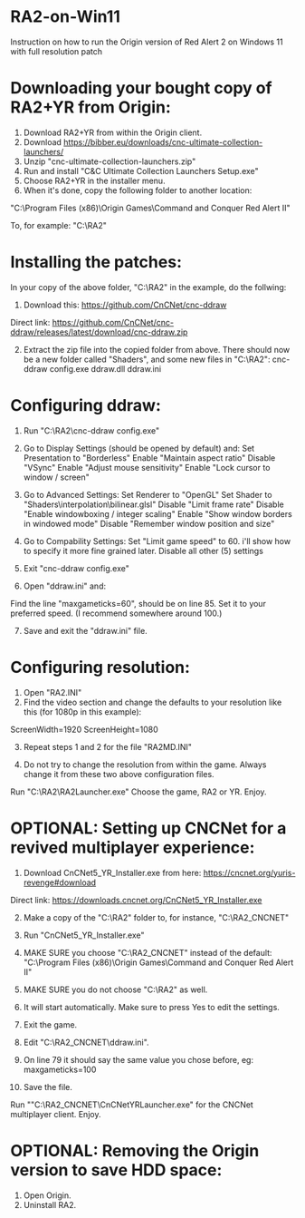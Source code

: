 # RA2-on-Win11
Instruction on how to run the Origin version of Red Alert 2 on Windows 11 with full resolution patch


# Downloading your bought copy of RA2+YR from Origin:

1. Download RA2+YR from within the Origin client.
2. Download https://bibber.eu/downloads/cnc-ultimate-collection-launchers/
3. Unzip "cnc-ultimate-collection-launchers.zip"
4. Run and install "C&C Ultimate Collection Launchers Setup.exe"
5. Choose RA2+YR in the installer menu.
6. When it's done, copy the following folder to another location:

"C:\Program Files (x86)\Origin Games\Command and Conquer Red Alert II"

To, for example:
"C:\RA2"


# Installing the patches:

In your copy of the above folder, "C:\RA2" in the example, do the follwing:

1. Download this:
https://github.com/CnCNet/cnc-ddraw

Direct link:
https://github.com/CnCNet/cnc-ddraw/releases/latest/download/cnc-ddraw.zip

2. Extract the zip file into the copied folder from above.
There should now be a new folder called "Shaders", and some new files in "C:\RA2":
cnc-ddraw config.exe
ddraw.dll
ddraw.ini


# Configuring ddraw:

1. Run "C:\RA2\cnc-ddraw config.exe"

2. Go to Display Settings (should be opened by default) and:
Set Presentation to "Borderless"
Enable "Maintain aspect ratio"
Disable "VSync"
Enable "Adjust mouse sensitivity"
Enable "Lock cursor to window / screen"

3. Go to Advanced Settings:
Set Renderer to "OpenGL"
Set Shader to "Shaders\interpolation\bilinear.glsl"
Disable "Limit frame rate"
Disable "Enable windowboxing / integer scaling"
Enable "Show window borders in windowed mode"
Disable "Remember window position and size"

4. Go to Compability Settings:
Set "Limit game speed" to 60. i'll show how to specify it more fine grained later.
Disable all other (5) settings

5. Exit "cnc-ddraw config.exe"
6. Open "ddraw.ini" and:

Find the line "maxgameticks=60", should be on line 85.
Set it to your preferred speed. (I recommend somewhere around 100.)

7. Save and exit the "ddraw.ini" file.


# Configuring resolution:

1. Open "RA2.INI"
2. Find the video section and change the defaults to your resolution like this (for 1080p in this example):

ScreenWidth=1920
ScreenHeight=1080

3. Repeat steps 1 and 2 for the file "RA2MD.INI"

4. Do not try to change the resolution from within the game.
Always change it from these two above configuration files.

Run "C:\RA2\RA2Launcher.exe"
Choose the game, RA2 or YR.
Enjoy.


# OPTIONAL: Setting up CNCNet for a revived multiplayer experience:

1. Download CnCNet5_YR_Installer.exe from here:
https://cncnet.org/yuris-revenge#download

Direct link:
https://downloads.cncnet.org/CnCNet5_YR_Installer.exe

2. Make a copy of the "C:\RA2\" folder to, for instance, "C:\RA2_CNCNET\"

3. Run "CnCNet5_YR_Installer.exe"
4. MAKE SURE you choose "C:\RA2_CNCNET\" instead of the default:
"C:\Program Files (x86)\Origin Games\Command and Conquer Red Alert II"

5. MAKE SURE you do not choose "C:\RA2\" as well.

4. It will start automatically. Make sure to press Yes to edit the settings.
5. Exit the game.

6. Edit "C:\RA2_CNCNET\ddraw.ini".
7. On line 79 it should say the same value you chose before, eg:
maxgameticks=100

8. Save the file.

Run ""C:\RA2_CNCNET\CnCNetYRLauncher.exe" for the CNCNet multiplayer client.
Enjoy.


# OPTIONAL: Removing the Origin version to save HDD space:
1. Open Origin.
2. Uninstall RA2.
